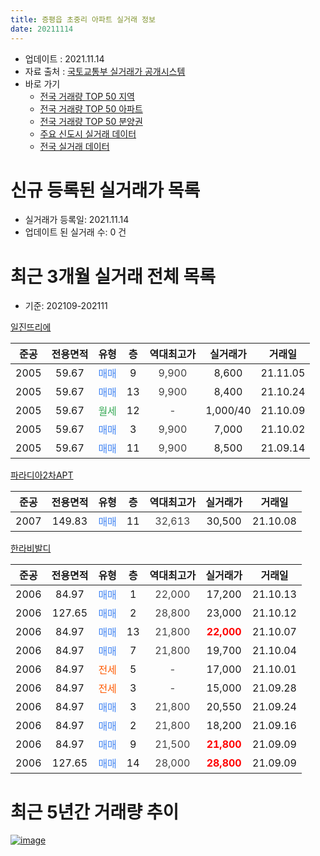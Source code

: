 ```yaml
---
title: 증평읍 초중리 아파트 실거래 정보
date: 20211114
---
```


* 업데이트 : 2021.11.14
* 자료 출처 : [국토교통부 실거래가 공개시스템](http://rt.molit.go.kr)
* 바로 가기
    * [전국 거래량 TOP 50 지역](https://apt-info.github.io/apt-trade-info/tr)
    * [전국 거래량 TOP 50 아파트](https://apt-info.github.io/apt-trade-info/ta)
    * [전국 거래량 TOP 50 분양권](https://apt-info.github.io/apt-trade-info/tb)
    * [주요 신도시 실거래 데이터](https://apt-info.github.io/apt-trade-info/newtown)
    * [전국 실거래 데이터](https://apt-info.github.io/apt-trade-info/all)



<script async src="https://pagead2.googlesyndication.com/pagead/js/adsbygoogle.js"></script>
<!-- 기본광고 -->
<ins class="adsbygoogle"
     style="display:block"
     data-ad-client="ca-pub-1142216861245946"
     data-ad-slot="4805727019"
     data-ad-format="auto"
     data-full-width-responsive="true"></ins>
<script>
     (adsbygoogle = window.adsbygoogle || []).push({});
</script>


# 신규 등록된 실거래가 목록

* 실거래가 등록일: 2021.11.14
* 업데이트 된 실거래 수: 0 건




<script async src="https://pagead2.googlesyndication.com/pagead/js/adsbygoogle.js"></script>
<!-- 기본광고 -->
<ins class="adsbygoogle"
     style="display:block"
     data-ad-client="ca-pub-1142216861245946"
     data-ad-slot="4805727019"
     data-ad-format="auto"
     data-full-width-responsive="true"></ins>
<script>
     (adsbygoogle = window.adsbygoogle || []).push({});
</script>


# 최근 3개월 실거래 전체 목록
* 기준: 202109-202111


[일진뜨리에](https://search.naver.com/search.naver?query=%EC%9D%BC%EC%A7%84%EB%9C%A8%EB%A6%AC%EC%97%90)

|준공|전용면적|유형|층|역대최고가|실거래가|거래일|
|:---:|:---:|:---:|:---:|:---:|:---:|:---:|
|2005|59.67|<span style="color:#4285F3">매매</span>|9|<span style="color:#444444">9,900</span>|8,600|21.11.05|
|2005|59.67|<span style="color:#4285F3">매매</span>|13|<span style="color:#444444">9,900</span>|8,400|21.10.24|
|2005|59.67|<span style="color:#34A853">월세</span>|12|<span style="color:#444444">-</span>|1,000/40|21.10.09|
|2005|59.67|<span style="color:#4285F3">매매</span>|3|<span style="color:#444444">9,900</span>|7,000|21.10.02|
|2005|59.67|<span style="color:#4285F3">매매</span>|11|<span style="color:#444444">9,900</span>|8,500|21.09.14|

[파라디아2차APT](https://search.naver.com/search.naver?query=%ED%8C%8C%EB%9D%BC%EB%94%94%EC%95%842%EC%B0%A8APT)

|준공|전용면적|유형|층|역대최고가|실거래가|거래일|
|:---:|:---:|:---:|:---:|:---:|:---:|:---:|
|2007|149.83|<span style="color:#4285F3">매매</span>|11|<span style="color:#444444">32,613</span>|30,500|21.10.08|

[한라비발디](https://search.naver.com/search.naver?query=%ED%95%9C%EB%9D%BC%EB%B9%84%EB%B0%9C%EB%94%94)

|준공|전용면적|유형|층|역대최고가|실거래가|거래일|
|:---:|:---:|:---:|:---:|:---:|:---:|:---:|
|2006|84.97|<span style="color:#4285F3">매매</span>|1|<span style="color:#444444">22,000</span>|17,200|21.10.13|
|2006|127.65|<span style="color:#4285F3">매매</span>|2|<span style="color:#444444">28,800</span>|23,000|21.10.12|
|2006|84.97|<span style="color:#4285F3">매매</span>|13|<span style="color:#444444">21,800</span>|<b><span style="color:#FF0000">22,000</span></b>|21.10.07|
|2006|84.97|<span style="color:#4285F3">매매</span>|7|<span style="color:#444444">21,800</span>|19,700|21.10.04|
|2006|84.97|<span style="color:#FF5A00">전세</span>|5|<span style="color:#444444">-</span>|17,000|21.10.01|
|2006|84.97|<span style="color:#FF5A00">전세</span>|3|<span style="color:#444444">-</span>|15,000|21.09.28|
|2006|84.97|<span style="color:#4285F3">매매</span>|3|<span style="color:#444444">21,800</span>|20,550|21.09.24|
|2006|84.97|<span style="color:#4285F3">매매</span>|2|<span style="color:#444444">21,800</span>|18,200|21.09.16|
|2006|84.97|<span style="color:#4285F3">매매</span>|9|<span style="color:#444444">21,500</span>|<b><span style="color:#FF0000">21,800</span></b>|21.09.09|
|2006|127.65|<span style="color:#4285F3">매매</span>|14|<span style="color:#444444">28,000</span>|<b><span style="color:#FF0000">28,800</span></b>|21.09.09|



<script async src="https://pagead2.googlesyndication.com/pagead/js/adsbygoogle.js"></script>
<!-- 기본광고 -->
<ins class="adsbygoogle"
     style="display:block"
     data-ad-client="ca-pub-1142216861245946"
     data-ad-slot="4805727019"
     data-ad-format="auto"
     data-full-width-responsive="true"></ins>
<script>
     (adsbygoogle = window.adsbygoogle || []).push({});
</script>


# 최근 5년간 거래량 추이


<div style="width:100%;">
    <canvas id="deal_progress" height="200"></canvas>
</div>

<script>
new Chart(document.getElementById("deal_progress"), {
    type: 'line',
    data: {
        labels: ['16.01','16.02','16.03','16.04','16.05','16.06','16.07','16.08','16.09','16.10','16.11','16.12','17.01','17.02','17.03','17.04','17.05','17.06','17.07','17.08','17.09','17.10','17.11','17.12','18.01','18.02','18.03','18.04','18.05','18.06','18.07','18.08','18.09','18.10','18.11','18.12','19.01','19.02','19.03','19.04','19.05','19.06','19.07','19.08','19.09','19.10','19.11','19.12','20.01','20.02','20.03','20.04','20.05','20.06','20.07','20.08','20.09','20.10','20.11','20.12','21.01','21.02','21.03','21.04','21.05','21.06','21.07','21.08','21.09','21.10','21.11'],
        datasets: [{
            label: '매매/분양권',
            data: [3,7,7,4,10,10,8,7,8,7,2,3,6,6,4,5,6,4,6,7,4,3,2,3,4,2,7,2,5,2,3,2,2,6,3,3,3,2,5,5,2,4,5,3,4,2,2,4,5,1,4,15,8,7,3,7,11,10,8,10,11,4,11,11,6,5,3,5,5,7,1],
            borderColor: "rgba(66, 133, 243, 1)",
            backgroundColor: "rgba(66, 133, 243, 0.05)",
            borderWidth: 1,
            pointRadius: 0,
            fill: false,
            lineTension: 0
        },{
            label: '전/월세',
            data: [2,4,4,4,0,4,1,2,1,3,1,0,3,4,1,1,1,3,2,0,0,2,1,0,1,2,6,0,1,2,3,4,1,4,1,1,3,4,4,2,6,2,5,1,2,2,3,0,1,2,3,2,3,0,0,3,1,2,0,1,0,1,0,2,4,1,0,1,1,2,0],
            borderColor: "rgba(255, 90, 0, 1)",
            backgroundColor: "rgba(255, 90, 0, 0.05)",
            borderWidth: 1,
            pointRadius: 0,
            fill: false,
            lineTension: 0
        },{
            label: '합계',
            data: [5,11,11,8,10,14,9,9,9,10,3,3,9,10,5,6,7,7,8,7,4,5,3,3,5,4,13,2,6,4,6,6,3,10,4,4,6,6,9,7,8,6,10,4,6,4,5,4,6,3,7,17,11,7,3,10,12,12,8,11,11,5,11,13,10,6,3,6,6,9,1],
            borderColor: "rgba(0, 0, 0, 1)",
            backgroundColor: "rgba(0, 0, 0, 0.03)",
            borderWidth: 0.1,
            pointRadius: 0,
            fill: true,
            lineTension: 0
        }
        ]
    },
    options: {
        responsive: true,
        title: {
            display: false
        },
        tooltips: {
            mode: 'index',
            intersect: false
        },
        hover: {
            mode: 'nearest',
            intersect: true
        },
        scales: {
            xAxes: [{
                display: true,
                scaleLabel: {
                    display: true,
                    labelString: '년/월'
                }
            }],
            yAxes: [{
                display: true,
                ticks: {
                    suggestedMin: 0,
                },
                scaleLabel: {
                    display: true,
                    labelString: '실거래 수'
                }
            }]
        }
    }
});

</script>


[![image](https://apt-info.github.io/images/2020-01-03-apt-trade-info/1024x500.png)](https://play.google.com/store/apps/details?id=com.aptinfo.apttradeinfo)

